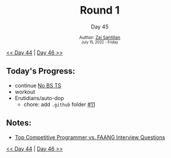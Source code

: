 <div align="center">
  <h1>Round 1</h1>
  <p>Day 45</p>
  <sub>
    Author: <a href="https://github.com/plskz" target="_blank">Zai Santillan</a>
    <br>
    <small>July 15, 2022 - Friday</small>
  </sub>
</div>

[<< Day 44](day044.md) | [Day 46 >>](day046.md)

## Today's Progress:

- continue [No BS TS](https://youtube.com/playlist?list=PLNqp92_EXZBJYFrpEzdO2EapvU0GOJ09n)
- workout
- Erutidians/auto-dop
  - chore: add `.github` folder [#11](https://github.com/Erutidians/auto-dop/pull/11)

## Notes:

- [Top Competitive Programmer vs. FAANG Interview Questions](https://youtu.be/fY9lJUy3nss)

[<< Day 44](day044.md) | [Day 46 >>](day046.md)
